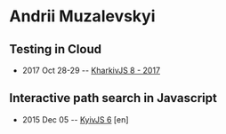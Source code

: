# Andrii Muzalevskyi

## Testing in Cloud
- 2017 Oct 28-29 -- [KharkivJS 8 - 2017](https://www.youtube.com/watch?v=IlEKMx0IS5c)    
## Interactive path search in Javascript
- 2015 Dec 05 -- [KyivJS 6](https://www.youtube.com/watch?v=cbN09nPT9hQ) [en]   
